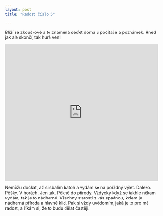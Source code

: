 ```yaml
---
layout: post
title: "Radost číslo 5"

---
```


Blíží se zkouškové a to znamená seďet doma u počítače a poznámek. Hned jak ale skončí, tak hurá ven! 

<iframe width="100%" height="450" scrolling="no" frameborder="no" src="https://68.media.tumblr.com/cbc811b0fc39358f36ccc3644e41d0db/tumblr_oq97b91Ycm1wq8uryo1_1280.jpg"></iframe>


Nemůžu dočkat, až si sbalím batoh a vydám se na pořádný výlet. Daleko. Pěšky. V horách. Jen tak. Pěkně do přírody. Vždycky když se takhle někam vydám, tak je to nádherné. Všechny starosti z vás spadnou, kolem je nádherná příroda a hlavně klid. Pak si vždy uvědomím, jaká je to pro mě radost, a říkám si, že to budu dělat častěji.